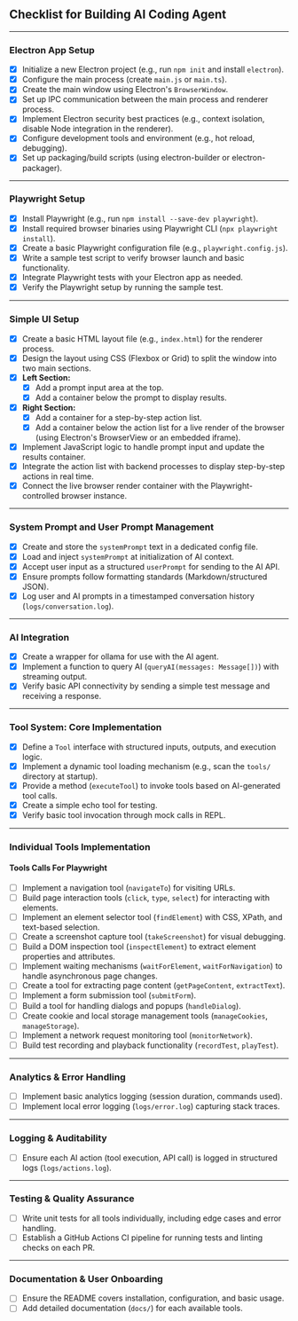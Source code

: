 ## Checklist for Building AI Coding Agent

---

### Electron App Setup

- [x] Initialize a new Electron project (e.g., run `npm init` and install `electron`).
- [x] Configure the main process (create `main.js` or `main.ts`).
- [x] Create the main window using Electron's `BrowserWindow`.
- [x] Set up IPC communication between the main process and renderer process.
- [x] Implement Electron security best practices (e.g., context isolation, disable Node integration in the renderer).
- [x] Configure development tools and environment (e.g., hot reload, debugging).
- [x] Set up packaging/build scripts (using electron-builder or electron-packager).

---

### Playwright Setup

- [x] Install Playwright (e.g., run `npm install --save-dev playwright`).
- [x] Install required browser binaries using Playwright CLI (`npx playwright install`).
- [x] Create a basic Playwright configuration file (e.g., `playwright.config.js`).
- [x] Write a sample test script to verify browser launch and basic functionality.
- [x] Integrate Playwright tests with your Electron app as needed.
- [x] Verify the Playwright setup by running the sample test.

---

### Simple UI Setup

- [x] Create a basic HTML layout file (e.g., `index.html`) for the renderer process.
- [x] Design the layout using CSS (Flexbox or Grid) to split the window into two main sections.
- [x] **Left Section:**  
  - [x] Add a prompt input area at the top.
  - [x] Add a container below the prompt to display results.
- [x] **Right Section:**  
  - [x] Add a container for a step-by-step action list.
  - [x] Add a container below the action list for a live render of the browser (using Electron's BrowserView or an embedded iframe).
- [x] Implement JavaScript logic to handle prompt input and update the results container.
- [x] Integrate the action list with backend processes to display step-by-step actions in real time.
- [x] Connect the live browser render container with the Playwright-controlled browser instance.

---

### System Prompt and User Prompt Management

- [x] Create and store the `systemPrompt` text in a dedicated config file.
- [x] Load and inject `systemPrompt` at initialization of AI context.
- [x] Accept user input as a structured `userPrompt` for sending to the AI API.
- [x] Ensure prompts follow formatting standards (Markdown/structured JSON).
- [x] Log user and AI prompts in a timestamped conversation history (`logs/conversation.log`).

---

### AI Integration

- [x] Create a wrapper for ollama for use with the AI agent.
- [x] Implement a function to query AI (`queryAI(messages: Message[])`) with streaming output.
- [x] Verify basic API connectivity by sending a simple test message and receiving a response.

---

### Tool System: Core Implementation

- [x] Define a `Tool` interface with structured inputs, outputs, and execution logic.
- [x] Implement a dynamic tool loading mechanism (e.g., scan the `tools/` directory at startup).
- [x] Provide a method (`executeTool`) to invoke tools based on AI-generated tool calls.
- [x] Create a simple echo tool for testing.
- [x] Verify basic tool invocation through mock calls in REPL.

---

### Individual Tools Implementation

#### Tools Calls For Playwright

- [ ] Implement a navigation tool (`navigateTo`) for visiting URLs.
- [ ] Build page interaction tools (`click`, `type`, `select`) for interacting with elements.
- [ ] Implement an element selector tool (`findElement`) with CSS, XPath, and text-based selection.
- [ ] Create a screenshot capture tool (`takeScreenshot`) for visual debugging.
- [ ] Build a DOM inspection tool (`inspectElement`) to extract element properties and attributes.
- [ ] Implement waiting mechanisms (`waitForElement`, `waitForNavigation`) to handle asynchronous page changes.
- [ ] Create a tool for extracting page content (`getPageContent`, `extractText`).
- [ ] Implement a form submission tool (`submitForm`).
- [ ] Build a tool for handling dialogs and popups (`handleDialog`).
- [ ] Create cookie and local storage management tools (`manageCookies`, `manageStorage`).
- [ ] Implement a network request monitoring tool (`monitorNetwork`).
- [ ] Build test recording and playback functionality (`recordTest`, `playTest`).

---

### Analytics & Error Handling

- [ ] Implement basic analytics logging (session duration, commands used).
- [ ] Implement local error logging (`logs/error.log`) capturing stack traces.

---

### Logging & Auditability

- [ ] Ensure each AI action (tool execution, API call) is logged in structured logs (`logs/actions.log`).

---

### Testing & Quality Assurance

- [ ] Write unit tests for all tools individually, including edge cases and error handling.
- [ ] Establish a GitHub Actions CI pipeline for running tests and linting checks on each PR.

---

### Documentation & User Onboarding

- [ ] Ensure the README covers installation, configuration, and basic usage.
- [ ] Add detailed documentation (`docs/`) for each available tools.